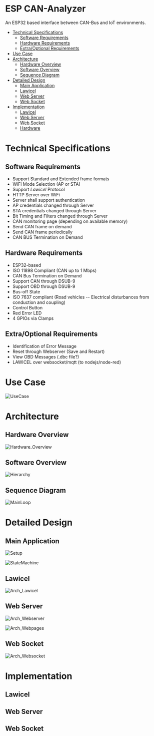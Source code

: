 # ESP CAN-Analyzer
An ESP32 based interface between CAN-Bus and IoT environments.

- [Technical Specifications](#Technical-Specifications)
	- [Software Requirements](#Software-Requirements)
	- [Hardware Requirements](#Hardware-Requirements)
	- [Extra/Optional Requirements](#Extra/Optional-Requirements)
- [Use Case](#Use-Case)
- [Architecture](#Architecture)
	- [Hardware Overview](#Hardware-Overview)
	- [Software Overview](#Software-Overview)
	- [Sequence Diagram](#Sequence-Diagram)
- [Detailed Design](#Detailed-Design)
	- [Main Application](#Main-Application)
	- [Lawicel](#Lawicel)
	- [Web Server](#Web-Server)
	- [Web Socket](#Web-Socket)
- [Implementation](#Implementation)
	- [Lawicel](#Lawicel)
	- [Web Server](#Web-Server)
	- [Web Socket](#Web-Socket)
	- [Hardware](#Hardware)


# Technical Specifications 
## Software Requirements
* Support Standard and Extended frame formats
* WiFi Mode Selection (AP or STA)
* Support *Lawicel* Protocol
* HTTP Server over WiFi
* Server shall support authentication
* AP credentials changed through Server
* STA credentials changed through Server
* Bit Timing and Filters changed through Server
* CAN monitoring page (depending on available memory)
* Send CAN frame on demand
* Send CAN frame periodically
* CAN BUS Termination on Demand

## Hardware Requirements
* ESP32-based
* ISO 11898 Compliant (CAN up to 1 Mbps)
* CAN Bus Termination on Demand
* Support CAN through DSUB-9
* Support OBD through DSUB-9
* Bus-off State
* ISO 7637 compliant (Road vehicles -- Electrical disturbances from conduction and coupling)
* Control Button
* Red Error LED
* 4 GPIOs via Clamps

## Extra/Optional Requirements
* Identification of Error Message
* Reset through Webserver (Save and Restart)
* View OBD Messages (.dbc file?)
* LAWICEL over websocket/mqtt (to nodejs/node-red)

# Use Case
![UseCase](http://www.plantuml.com/plantuml/proxy?cache=no&src=https://raw.githubusercontent.com/NewTec-GmbH/esp32-can-iot/Playground/Coding/fw/doc/design/UseCase.plantuml)

# Architecture
## Hardware Overview
![Hardware_Overview](http://www.plantuml.com/plantuml/proxy?cache=no&src=https://raw.githubusercontent.com/NewTec-GmbH/esp32-can-iot/Playground/Coding/fw/doc/design/Hardware_Overview.plantuml)

## Software Overview
![Hierarchy](http://www.plantuml.com/plantuml/proxy?cache=no&src=https://raw.githubusercontent.com/NewTec-GmbH/esp32-can-iot/Playground/Coding/fw/doc/design/FW_Hierarchy.plantuml)

## Sequence Diagram
![MainLoop](http://www.plantuml.com/plantuml/proxy?cache=no&src=https://raw.githubusercontent.com/NewTec-GmbH/esp32-can-iot/Playground/Coding/fw/doc/design/Mainloop.plantuml)


# Detailed Design
## Main Application
![Setup](http://www.plantuml.com/plantuml/proxy?cache=no&src=https://raw.githubusercontent.com/NewTec-GmbH/esp32-can-iot/Playground/Coding/fw/doc/design/SetUpProcess.plantuml)

![StateMachine](http://www.plantuml.com/plantuml/proxy?cache=no&src=https://raw.githubusercontent.com/NewTec-GmbH/esp32-can-iot/Playground/Coding/fw/doc/design/State_Machine.plantuml)

## Lawicel
![Arch_Lawicel](http://www.plantuml.com/plantuml/proxy?cache=no&src=https://raw.githubusercontent.com/NewTec-GmbH/esp32-can-iot/Playground/Coding/fw/doc/design/Architecture_Lawicel.plantuml)

## Web Server
![Arch_Webserver](http://www.plantuml.com/plantuml/proxy?cache=no&src=https://raw.githubusercontent.com/NewTec-GmbH/esp32-can-iot/Playground/Coding/fw/doc/design/Architecture_Webserver.plantuml)

![Arch_Webpages](http://www.plantuml.com/plantuml/proxy?cache=no&src=https://raw.githubusercontent.com/NewTec-GmbH/esp32-can-iot/Playground/Coding/fw/doc/design/Architecture_Webpages.plantuml)

## Web Socket
![Arch_Websocket](http://www.plantuml.com/plantuml/proxy?cache=no&src=https://raw.githubusercontent.com/NewTec-GmbH/esp32-can-iot/Playground/Coding/fw/doc/design/Architecture_Websocket.plantuml)

# Implementation
## Lawicel

## Web Server

## Web Socket

